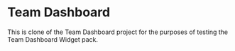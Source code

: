 # Team Dashboard

This is clone of the Team Dashboard project for the purposes of testing the Team Dashboard Widget pack.
